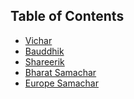 ## Table of Contents

* [Vichar]
* [Bauddhik]
* [Shareerik]
* [Bharat Samachar]
* [Europe Samachar]






[Vichar]: #vichar
[Bauddhik]: #Bauddhik
[Shareerik]: Shareerik
[Bharat Samachar]: #bharat-samachar
[Europe Samachar]: #europe-samachar

